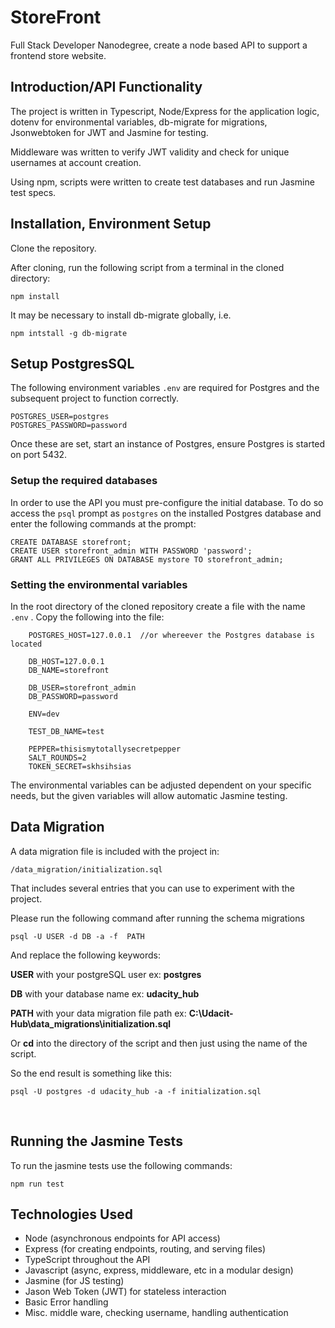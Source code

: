 # StoreFront

Full Stack Developer Nanodegree, create a node based API to support a frontend store website. 

## Introduction/API Functionality

The project is written in Typescript, Node/Express for the application logic, dotenv for environmental variables, db-migrate for migrations, Jsonwebtoken for JWT and Jasmine for testing.

Middleware was written to verify JWT validity and check for unique usernames at account creation.

Using npm, scripts were written to create test databases and run Jasmine test specs.


## Installation, Environment Setup

Clone the repository.

After cloning, run the following script from a terminal in the cloned directory: 

 ```npm install```

It may be necessary to install db-migrate globally, i.e.
````
npm intstall -g db-migrate
````

## Setup PostgresSQL

The following environment variables ``.env`` are required for Postgres and the subsequent project to function correctly.

```
POSTGRES_USER=postgres
POSTGRES_PASSWORD=password
```

Once these are set, start an instance of Postgres, ensure Postgres is started on port 5432.

### Setup the required databases

In order to use the API you must pre-configure the initial database.
To do so access the `psql` prompt as ``postgres`` on the installed Postgres database and enter the following commands at the prompt:

```
CREATE DATABASE storefront;
CREATE USER storefront_admin WITH PASSWORD 'password';
GRANT ALL PRIVILEGES ON DATABASE mystore TO storefront_admin;
```

### Setting the environmental variables
In the root directory of the cloned repository create a file with the name ``.env`` .
Copy the following into the file:

```
    POSTGRES_HOST=127.0.0.1  //or whereever the Postgres database is located
    
    DB_HOST=127.0.0.1
    DB_NAME=storefront

    DB_USER=storefront_admin
    DB_PASSWORD=password

    ENV=dev

    TEST_DB_NAME=test

    PEPPER=thisismytotallysecretpepper
    SALT_ROUNDS=2
    TOKEN_SECRET=skhsihsias

```
The environmental variables can be adjusted dependent on your specific needs, but the given variables will allow automatic Jasmine testing.


## **Data Migration**

A data migration file is included with the project in:

```
/data_migration/initialization.sql
```

That includes several entries that you can use to experiment with the project.

Please run the following command after running the schema migrations

```
psql -U USER -d DB -a -f  PATH
```

And replace the following keywords:

**USER** with your postgreSQL user ex: **postgres**

**DB** with your database name ex: **udacity_hub**

**PATH** with your data migration file path ex:
**C:\Udacit-Hub\data_migrations\initialization.sql**

Or **cd** into the directory of the script and then just using the name of the script.

So the end result is something like this:

```
psql -U postgres -d udacity_hub -a -f initialization.sql
```

<br />

## Running the Jasmine Tests

To run the jasmine tests use the following commands: 
```
npm run test
```


## Technologies Used

- Node (asynchronous endpoints for API access)
- Express (for creating endpoints, routing, and serving files)
- TypeScript throughout the API
- Javascript (async, express, middleware, etc in a modular design)
- Jasmine (for JS testing)
- Jason Web Token (JWT) for stateless interaction
- Basic Error handling
- Misc. middle ware, checking username, handling authentication
